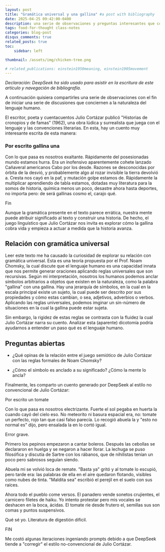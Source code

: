 ```yaml
---
layout: post
title: "Gramática universal y una gallina" #a post with bibliography
date: 2025-04-25 09:42:00-0400
description: una serie de observaciones y preguntas interesantes que conciernen al lenguaje humano. #an example of a blog post with bibliography
tags: food-for-thought class-notes 
categories: blog-post
disqus_comments: true
related_posts: true
toc:
    sidebar: left

thumbnail: /assets/img/chicken-tree.png

# related_publications: einstein1950meaning, einstein1905movement
---
```


_Declaración: DeepSeek ha sido usado para asistir en la escritura de este artículo y navegación de bibliografía._

A continuación quisiera compartirles una serie de observaciones con el fin de iniciar una serie de discusiones que conciernen a la naturaleza del lenguaje humano. 

El escritor, poeta y cuentacuentos Julio Cortázar publicó "Historias de cronopios y de famas" (1962), una obra lúdica y surrealista que juega con el lenguaje y las convenciones literarias. En esta, hay un cuento muy interesante escrita de esta manera:

### Por escrito gallina una

Con lo que pasa es nosotros exaltante. Rápidamente del posesionadas mundo estamos hurra. Era un inofensivo aparentemente cohete lanzado Cañaveral americanos Cabo por los desde. Razones se desconocidas por órbita de la desvió, y probablemente algo al rozar invisible la tierra devolvió a. Cresta nos cayó en la paf, y mutación golpe estamos de. Rápidamente la multiplicar aprendiendo de tabla estamos, dotadas muy literatura para la somos de historia, química menos un poco, desastre ahora hasta deportes, no importa pero: de será gallinas cosmo el, carajo qué.

Fin

Aunque la gramática presente en el texto parece errática, nuestra mente puede atribuir significado al texto y construir una historia. De hecho, el juego linguístico que Julio Cortázar nos invita es explorar cómo la gallina cobra vida y empieza a actuar a medida que la historia avanza. 

## Relación con gramática universal
Leer este texto me ha causado la curiosidad de explorar su relación con gramática universal. Esta es una teoría propuesta por el Prof. Noam Chomsky, la cual discute que el lenguaje humano es una capacidad innata que nos permite generar oraciones aplicando reglas universales que son recursivas. Según mi interpretación, nosotros los humanos podemos anclar símbolos arbitrarios a objetos que existen en la naturaleza, como la palabra "gallina" con una gallina. Hay una jerarquía de símbolos, en la cual en la escala principal existe un sujeto, la cual puede ser descrito por sus propiedades y cómo estas cambian, o sea, adjetivos, adverbios o verbos. Aplicando las reglas universales, podemos imginar un sin-número de situaciones en la cual la gallina puede estar sujeta. 

Sin embargo, la rigidez de estas reglas se contrasta con la fluidez la cual Julio Cortázar narra su cuento. Analizar esta (aparente) dicotomía podría ayudarnos a entender un paso qué es el lenguaje humano. 

## Preguntas abiertas

- ¿Qué opinas de la relación entre el juego semiótico de Julio Cortázar con las reglas formales de Noam Chomsky?

- ¿Cómo el símbolo es anclado a su significado? ¿Cómo la mente lo ancla?


Finalmente, les comparto un cuento generado por DeepSeek al estilo no convencional de Julio Cortázar:

Por escrito un tomate

Con lo que pasa es nosotros electrizante. Fuerte el sol pegaba en huerta la cuando cayó del cielo eso. No meteorito ni basura espacial era, no: tomate un perfecto, rojo tan que casi falso parecía. Lo recogió abuela la y "esto no normal es" dijo, pero ensalada la en lo cortó igual.

Error grave.

Primero los pepinos empezaron a cantar boleros. Después las cebollas se declararon en huelga y se negaron a hacer llorar. La lechuga se puso filosófica y discutía de Sartre con los rábanos, que de nihilistas tenían un poco pero sabrosos seguían siendo.

Abuela mi se volvió loca de remate. "Basta ya" gritó y al tomate lo escupió, pero tarde era: las palabras de ella en el aire quedaron flotando, visibles como nubes de tinta. "Maldita sea" escribió el perejil en el suelo con sus raíces.

Ahora todo el pueblo come versos. El panadero vende sonetos crujientes, el carnicero filetes de haiku. Yo intento protestar pero mis vocales se deshacen en la boca, ácidas. El tomate ríe desde frutero el, semillas sus son comas y puntos suspensivos.

Qué sé yo. Literatura de digestión difícil.

FIN

Me costó algunas iteraciones ingeniando prompts debido a que DeepSeek tiende a "corregir" el estilo no-convencional de Julio Cortázar.  
